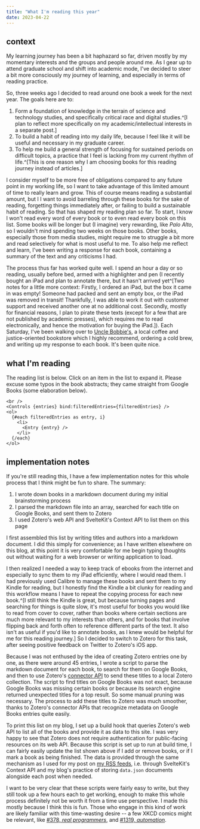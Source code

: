 ```yaml
---
title: "What I'm reading this year"
date: 2023-04-22
---
```


<script>
  /* We can't pass props to MDSvex components (at least I don't
  think), but you can use context, which is the next best thing*/
  /* Stores work too, but context seems best practices 
  since it doesn't break the component hierarchy
  */
  import {getContext} from 'svelte'
  import {fade} from 'svelte/transition'
  import {postDataKey} from '../../../../store'
  import {prettyDate} from '$lib/utils/string'
  import Entry from './Entry.svelte'
  import Controls from './Controls.svelte'

  const {date, entries} = getContext(postDataKey)
  let filteredEntries = entries
</script>

## context

My learning journey has been a bit haphazard so far, driven
mostly by my momentary interests and the groups and people
around me. As I gear up to attend graduate school and shift
into academic mode, I've decided to steer a bit more
consciously my journey of learning, and especially in terms
of reading practice.

So, three weeks ago I decided to read around one book a week
for the next year. The goals here are to:

1. Form a foundation of knowledge in the terrain of science
   and technology studies, and specifically critical race
   and digital studies.^[I plan to reflect more specifically
   on my academic/intellectual interests in a separate
   post.]
2. To build a habit of reading into my daily life, because I
   feel like it will be useful and necessary in my graduate
   career.
3. To help me build a general strength of focusing for
   sustained periods on difficult topics, a practice that I
   feel is lacking from my current rhythm of life.^[This is
   one reason why I am choosing books for this reading
   journey instead of articles.]

I consider myself to be more free of obligations compared to
any future point in my working life, so I want to take
advantage of this limited amount of time to really learn and
grow. This of course means reading a substantial amount, but
I I want to avoid barreling through these books for the sake
of reading, forgetting things immediately after, or failing
to build a sustainable habit of reading. So that has shaped
my reading plan so far. To start, I know I won't read every
word of every book or to even read every book on this list.
Some books will be longer but (I imagine) very rewarding,
like _Palo Alto_, so I wouldn't mind spending two weeks on
those books. Other books, especially those from media
studies, might require me to struggle a bit more and read
selectively for what is most useful to me. To also help me
reflect and learn, I've been writing a response for each
book, containing a summary of the text and any criticisms I
had.

The process thus far has worked quite well. I spend an hour
a day or so reading, usually before bed, armed with a
highlighter and pen (I recently bought an iPad and plan to
annotate there, but it hasn't arrived yet^[Two notes for a
little more context: Firstly, I ordered an iPad, but the box
it came in was empty! Someone had packed and sent an empty
box, or the iPad was removed in transit! Thankfully, I was
able to work it out with customer support and received
another one at no additional cost. Secondly, mostly for
financial reasons, I plan to pirate these texts (except for
a few that are not published by academic presses), which
requires me to read electronically, and hence the motivation
for buying the iPad.]). Each Saturday, I've been walking
over to [Uncle Bobbie's](https://www.unclebobbies.com), a
local coffee and justice-oriented bookstore which I highly
recommend, ordering a cold brew, and writing up my response
to each book. It's been quite nice.

## what I'm reading

<!-- Hack to force width on below -->
<div>
  <p>
  The reading list is below. Click on an item in the list to
  expand it. Please excuse some typos in the book abstracts;
  they came straight from Google Books (some elaboration
  below).
  </p>
  
    <br />
    <Controls {entries} bind:filteredEntries={filteredEntries} />
    <ol>
      {#each filteredEntries as entry, i}
        <li>
          <Entry {entry} />
        </li>
      {/each}
    </ol>
</div>

## implementation notes

If you're still reading this, I have a few implementation
notes for this whole process that I think might be fun to
share. The summary:

1. I wrote down books in a markdown document during my
   initial brainstorming process
2. I parsed the markdown file into an array, searched for
   each title on Google Books, and sent them to Zotero
3. I used Zotero's web API and SvelteKit's Context API to
   list them on this page

I first assembled this list by writing titles and authors
into a markdown document. I did this simply for convenience;
as I have written elsewhere on this blog, at this point it
is very comfortable for me begin typing thoughts out without
waiting for a web browser or writing application to load.

I then realized I needed a way to keep track of ebooks from
the internet and especially to sync them to my iPad
efficiently, where I would read them. I had previously used
Calibre to manage these books and sent them to my Kindle for
reading, but I honestly find the Kindle a bit clunky for
reading and this workflow means I have to repeat the copying
process for each new book.^[I still think the Kindle is
great, but because turning pages and searching for things is
quite slow, it's most useful for books you would like to
read from cover to cover, rather than books where certain
sections are much more relevant to my interests than others,
and for books that involve flipping back and forth often to
reference different parts of the text. It also isn't as
useful if you'd like to annotate books, as I knew would be
helpful for me for this reading journey.] So I decided to
switch to Zotero for this task, after seeing positive
feedback on Twitter to Zotero's iOS app.

Because I was not enthused by the idea of creating Zotero
entries one by one, as there were around 45 entries, I wrote
a script to parse the markdown document for each book, to
search for them on Google Books, and then to use Zotero's
[connector API](https://www.zotero.org/support/dev/client_coding/http_integration_protocol)
to send these titles to a local Zotero collection. The
script to find titles on Google Books was not exact, because
Google Books was missing certain books or because its search
engine returned unexpected titles for a top result. So some
manual pruning was necessary. The process to add these
titles to Zotero was much smoother, thanks to Zotero's
connector APIs that recognize metadata on Google Books
entries quite easily.

To print this list on my blog, I set up a build hook that
queries Zotero's web API to list all of the books and
provide it as data to this site. I was very happy to see
that Zotero does not require authentication for
public-facing resources on its web API. Because this script
is set up to run at build time, I can fairly easily update
the list shown above if I add or remove books, or if I mark
a book as being finished. The data is provided through the
same mechanism as I used for my post on
[my RSS feeds](/projects/rss-feeds), i.e. through
SvelteKit's Context API and my blog's practice of storing
`data.json` documents alongside each post when needed.

I want to be very clear that these scripts were fairly easy
to write, but they still took up a few hours each to get
working, enough to make this whole process definitely not be
worth it from a time use perspective. I made this mostly
because I think this is fun. Those who engage in this kind
of work are likely familiar with this time-wasting desire --
a few XKCD comics might be relevant, like
[#378, _real programmers_](https://xkcd.com/378/), and
[#1319, _automation_](https://xkcd.com/1319/).
